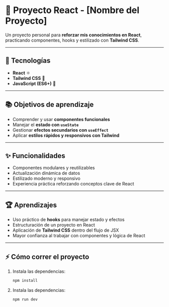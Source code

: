 # 🚀 Proyecto React - [Nombre del Proyecto]

Un proyecto personal para **reforzar mis conocimientos en React**, practicando componentes, hooks y estilizado con **Tailwind CSS**.  

---

## 🔧 Tecnologías

- **React** ⚛️  
- **Tailwind CSS** 🎨  
- **JavaScript (ES6+)** 📝  

---

## 📚 Objetivos de aprendizaje

- Comprender y usar **componentes funcionales**  
- Manejar el **estado con `useState`**  
- Gestionar **efectos secundarios con `useEffect`**  
- Aplicar **estilos rápidos y responsivos con Tailwind**  

---

## ✨ Funcionalidades

- Componentes modulares y reutilizables  
- Actualización dinámica de datos  
- Estilizado moderno y responsivo  
- Experiencia práctica reforzando conceptos clave de React  

---

## 🏆 Aprendizajes

- Uso práctico de **hooks** para manejar estado y efectos  
- Estructuración de un proyecto en React  
- Aplicación de **Tailwind CSS** dentro del flujo de JSX  
- Mayor confianza al trabajar con componentes y lógica de React  

---

## ⚡ Cómo correr el proyecto

1. Instala las dependencias:
   ```bash
   npm install
   
1. Instala las dependencias:
   ```bash
   npm run dev

